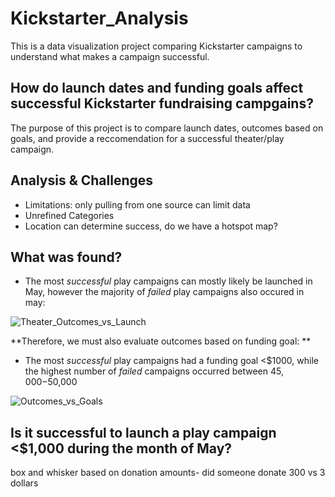 # Kickstarter_Analysis
This is a data visualization project comparing Kickstarter campaigns to understand what makes a campaign successful.
## How do launch dates and funding goals affect successful Kickstarter fundraising campgains?
The purpose of this project is to compare launch dates, outcomes based on goals, and provide a reccomendation for a successful theater/play campaign.
## Analysis & Challenges
- Limitations: only pulling from one source can limit data
- Unrefined Categories
- Location can determine success, do we have a hotspot map?

## What was found?

- The most _successful_ play campaigns can mostly likely be launched in May, however the majority of _failed_ play campaigns also occured in may:

![Theater_Outcomes_vs_Launch](https://user-images.githubusercontent.com/79612565/110820339-db623c00-8243-11eb-86ed-b62dd0a3313a.png)

**Therefore, we must also evaluate outcomes based on funding goal:
**
- The most _successful_ play campaigns had a funding goal <$1000, while the highest number of _failed_ campaigns occurred between $45,000-$50,000

![Outcomes_vs_Goals](https://user-images.githubusercontent.com/79612565/110821118-9db1e300-8244-11eb-901c-af4325f99945.png)

## Is it successful to launch a play campaign <$1,000 during the month of May?

box and whisker based on donation amounts- did someone donate 300 vs 3 dollars

